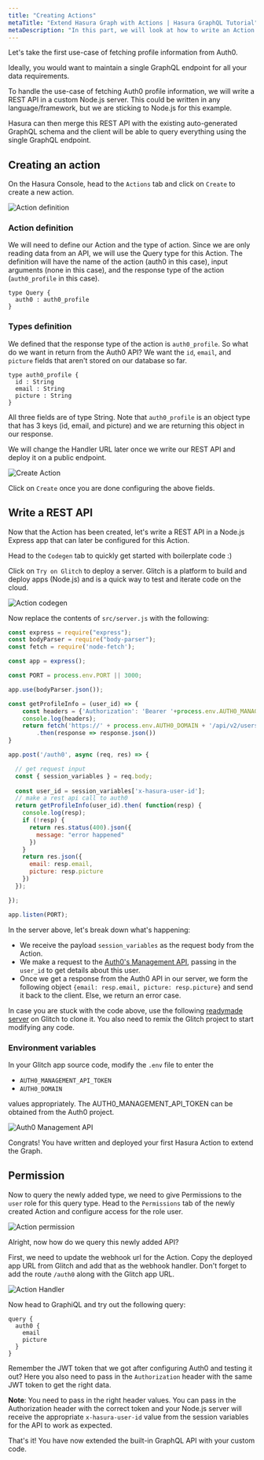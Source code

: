 ```yaml
---
title: "Creating Actions"
metaTitle: "Extend Hasura Graph with Actions | Hasura GraphQL Tutorial"
metaDescription: "In this part, we will look at how to write an Action to extend the Graph and do custom business logic"
---
```


Let's take the first use-case of fetching profile information from Auth0.

Ideally, you would want to maintain a single GraphQL endpoint for all your data requirements.

To handle the use-case of fetching Auth0 profile information, we will write a REST API in a custom Node.js server. This could be written in any language/framework, but we are sticking to Node.js for this example.

Hasura can then merge this REST API with the existing auto-generated GraphQL schema and the client will be able to query everything using the single GraphQL endpoint.

## Creating an action
On the Hasura Console, head to the `Actions` tab and click on `Create` to create a new action. 

![Action definition](https://graphql-engine-cdn.hasura.io/learn-hasura/assets/graphql-hasura/action-definition.png)

### Action definition

We will need to define our Action and the type of action. Since we are only reading data from an API, we will use the Query type for this Action. The definition will have the name of the action (auth0 in this case), input arguments (none in this case), and the response type of the action (`auth0_profile` in this case).

```
type Query {
  auth0 : auth0_profile
}
```

### Types definition

We defined that the response type of the action is `auth0_profile`. So what do we want in return from the Auth0 API? We want the `id`, `email`, and `picture` fields that aren't stored on our database so far.

```
type auth0_profile {
  id : String
  email : String
  picture : String
}
```

All three fields are of type String. Note that `auth0_profile` is an object type that has 3 keys (id, email, and picture) and we are returning this object in our response.

We will change the Handler URL later once we write our REST API and deploy it on a public endpoint.

![Create Action](https://graphql-engine-cdn.hasura.io/learn-hasura/assets/graphql-hasura/create-action.png)

Click on `Create` once you are done configuring the above fields.

## Write a REST API

Now that the Action has been created, let's write a REST API in a Node.js Express app that can later be configured for this Action. 

Head to the `Codegen` tab to quickly get started with boilerplate code :) 

Click on `Try on Glitch` to deploy a server. Glitch is a platform to build and deploy apps (Node.js) and is a quick way to test and iterate code on the cloud.

![Action codegen](https://graphql-engine-cdn.hasura.io/learn-hasura/assets/graphql-hasura/action-codegen-tab.png)

Now replace the contents of `src/server.js` with the following:

```javascript
const express = require("express");
const bodyParser = require("body-parser");
const fetch = require('node-fetch');

const app = express();

const PORT = process.env.PORT || 3000;

app.use(bodyParser.json());

const getProfileInfo = (user_id) => {
    const headers = {'Authorization': 'Bearer '+process.env.AUTH0_MANAGEMENT_API_TOKEN};
    console.log(headers);
    return fetch('https://' + process.env.AUTH0_DOMAIN + '/api/v2/users/'+user_id,{ headers: headers})
        .then(response => response.json())
}

app.post('/auth0', async (req, res) => {

  // get request input
  const { session_variables } = req.body;
  
  const user_id = session_variables['x-hasura-user-id'];
  // make a rest api call to auth0
  return getProfileInfo(user_id).then( function(resp) {
    console.log(resp);
    if (!resp) {
      return res.status(400).json({
        message: "error happened"
      })
    }
    return res.json({
      email: resp.email,
      picture: resp.picture
    })
  });

});

app.listen(PORT);


```

In the server above, let's break down what's happening:

- We receive the payload `session_variables` as the request body from the Action.
- We make a request to the [Auth0's Management API](https://auth0.com/docs/api/management/v2/create-m2m-app), passing in the `user_id` to get details about this user.
- Once we get a response from the Auth0 API in our server, we form the following object `{email: resp.email, picture: resp.picture}` and send it back to the client. Else, we return an error case.
 
In case you are stuck with the code above, use the following [readymade 
server](https://glitch.com/~auth0-hasura-action) on Glitch to clone it.
You also need to remix the Glitch project to start modifying any code.

### Environment variables
In your Glitch app source code, modify the `.env` file to enter the 
- `AUTH0_MANAGEMENT_API_TOKEN`
- `AUTH0_DOMAIN` 


values appropriately. The AUTH0_MANAGEMENT_API_TOKEN can be obtained from the Auth0 project.

![Auth0 Management API](https://graphql-engine-cdn.hasura.io/learn-hasura/assets/graphql-hasura/auth0-management-api.png)

Congrats! You have written and deployed your first Hasura Action to extend the Graph.

## Permission

Now to query the newly added type, we need to give Permissions to the `user` role for this query type. Head to the `Permissions` tab of the newly created Action and configure access for the role user.

![Action permission](https://graphql-engine-cdn.hasura.io/learn-hasura/assets/graphql-hasura/action-permission.png)

Alright, now how do we query this newly added API?

First, we need to update the webhook url for the Action. Copy the deployed app URL from Glitch and add that as the webhook handler. Don't forget to add the route `/auth0` along with the Glitch app URL.

![Action Handler](https://graphql-engine-cdn.hasura.io/learn-hasura/assets/graphql-hasura/action-handler-update.png)

Now head to GraphiQL and try out the following query:

```
query {
  auth0 {
    email
    picture
  }
}
```

Remember the JWT token that we got after configuring Auth0 and testing it out? Here you also need to pass in the `Authorization` header with the same JWT token to get the right data.

**Note**: You need to pass in the right header values. You can pass in the Authorization header with the correct token and your Node.js server will receive the appropriate `x-hasura-user-id` value from the session variables for the API to work as expected.

That's it! You have now extended the built-in GraphQL API with your custom code.

